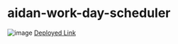 # aidan-work-day-scheduler

![image](https://user-images.githubusercontent.com/17131754/184054776-76a188aa-26e6-4298-8da0-0548f22ba6d1.png)
[Deployed Link](https://owlbag.github.io/aidan-work-day-scheduler/)

